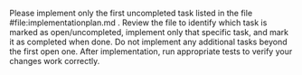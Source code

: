 Please implement only the first uncompleted task listed in the file #file:implementationplan.md  . 
Review the file to identify which task is marked as open/uncompleted, implement only that specific task, and mark it as completed when done. 
Do not implement any additional tasks beyond the first open one. After implementation, run appropriate tests to verify your changes work correctly.
